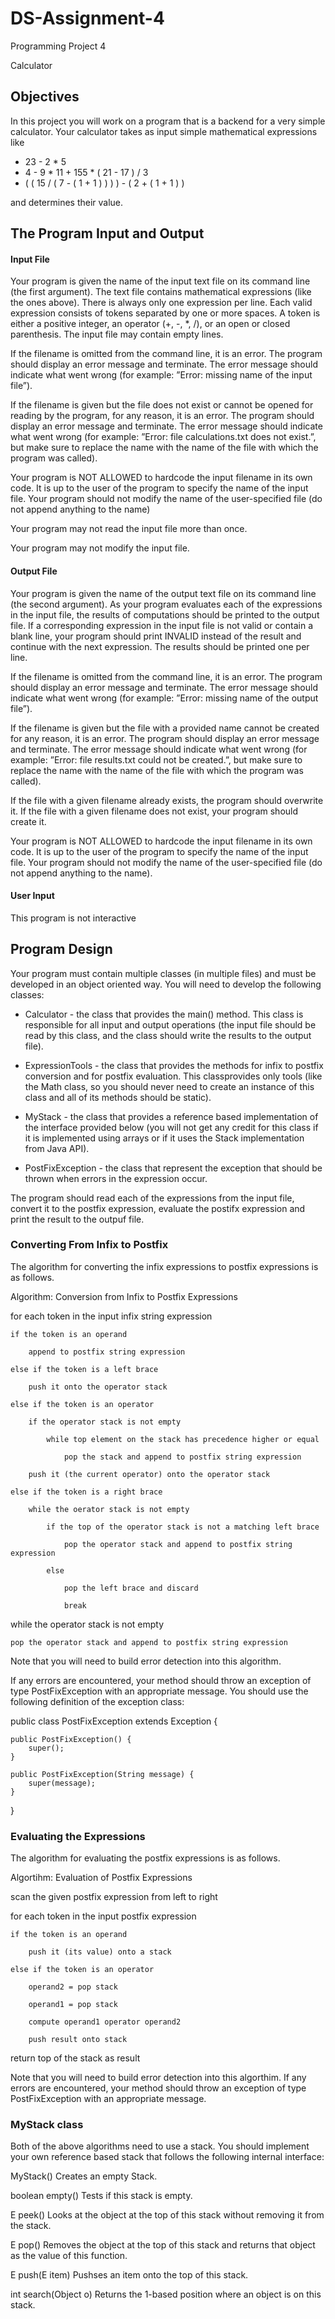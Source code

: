 # DS-Assignment-4

Programming Project 4

Calculator

## Objectives

In this project you will work on a program that is a backend for a very simple calculator. Your calculator takes as input simple mathematical expressions like
	
  * 23 - 2 * 5
  * 4 - 9 * 11 + 155 * ( 21 - 17 ) / 3
  * ( ( 15 / ( 7 - ( 1 + 1 ) ) ) ) - ( 2 + ( 1 + 1 ) )

and determines their value. 

## The Program Input and Output

#### Input File

Your program is given the name of the input text file on its command line (the first argument). The text file contains mathematical expressions (like the ones above). There is always only one expression per line. Each valid expression consists of tokens separated by one or more spaces. A token is either a positive integer, an operator (+, -, *, /), or an open or closed parenthesis. The input file may contain empty lines. 

If the filename is omitted from the command line, it is an error. The program should display an error message and terminate. The error message should indicate what went wrong (for example: ”Error: missing name of the input file”).

If the filename is given but the file does not exist or cannot be opened for reading by the program, for any reason, it is an error. The program should display an error message and terminate. The error message should indicate what went wrong (for example: ”Error: file calculations.txt does not exist.”, but make sure to replace the name with the name of the file with which the program was called).

Your program is NOT ALLOWED to hardcode the input filename in its own code. It is up to the user of the program to specify the name of the input file. Your program should not modify the name of the user-specified file (do not append anything to the name)

Your program may not read the input file more than once.

Your program may not modify the input file.

#### Output File

Your program is given the name of the output text file on its command line (the second argument). As your program evaluates each of the expressions in the input file, the results of computations should be printed to the output file. If a corresponding expression in the input file is not valid or contain a blank line, your program should print INVALID instead of the result and continue with the next expression. The results should be printed one per line.

If the filename is omitted from the command line, it is an error. The program should display an error message and terminate. The error message should indicate what went wrong (for example: ”Error: missing name of the output file”).

If the filename is given but the file with a provided name cannot be created for any reason, it is an error. The program should display an error message and terminate. The error message should indicate what went wrong (for example: ”Error: file results.txt could not be created.”, but make sure to replace the name with the name of the file with which the program was called).

If the file with a given filename already exists, the program should overwrite it. If the file with a given filename does not exist, your program should create it.

Your program is NOT ALLOWED to hardcode the input filename in its own code. It is up to the user of the program to specify the name of the input file. Your program should not modify the name of the user-specified file (do not append anything to the name).

#### User Input

This program is not interactive 

## Program Design

Your program must contain multiple classes (in multiple files) and must be developed in an object oriented way. You will need to develop the following classes:

  * Calculator - the class that provides the main() method. This class is responsible for all input and output operations (the input file should be read by this class, and the class should write the results to the output file).

  * ExpressionTools - the class that provides the methods for infix to postfix conversion and for postfix evaluation. This classprovides only tools (like the Math class, so you should never need to create an instance of this class and all of its methods should be static).

  * MyStack - the class that provides a reference based implementation of the interface provided below (you will not get any credit for this class if it is implemented using arrays or if it uses the Stack implementation from Java API).

  * PostFixException - the class that represent the exception that should be thrown when errors in the expression occur.

The program should read each of the expressions from the input file, convert it to the postfix expression, evaluate the postifx expression and print the result to the outpuf file. 

### Converting From Infix to Postfix

The algorithm for converting the infix expressions to postfix expressions is as follows.

Algorithm: Conversion from Infix to Postfix Expressions

for each token in the input infix string expression

  	if the token is an operand
  
  		append to postfix string expression
  
  	else if the token is a left brace
  
  		push it onto the operator stack
  
  	else if the token is an operator
  
  		if the operator stack is not empty
  
  			while top element on the stack has precedence higher or equal
  
				pop the stack and append to postfix string expression
  		
  		push it (the current operator) onto the operator stack
  	
  	else if the token is a right brace
  	
  		while the oerator stack is not empty
  	
  			if the top of the operator stack is not a matching left brace
  	
  				pop the operator stack and append to postfix string expression
  	
  			else
  	
  				pop the left brace and discard
  	
  				break
  
  while the operator stack is not empty
  
  	pop the operator stack and append to postfix string expression

Note that you will need to build error detection into this algorithm.

If any errors are encountered, your method should throw an exception of type PostFixException with an appropriate message. You should use the following definition of the exception class:

public class PostFixException extends Exception {

	public PostFixException() {
		super();
	}

	public PostFixException(String message) {
		super(message);
	}
}

### Evaluating the Expressions

The algorithm for evaluating the postfix expressions is as follows.

Algortihm: Evaluation of Postfix Expressions

  scan the given postfix expression from left to right

  for each token in the input postfix expression

  	if the token is an operand

  		push it (its value) onto a stack

  	else if the token is an operator

  		operand2 = pop stack

  		operand1 = pop stack

  		compute operand1 operator operand2

  		push result onto stack

  return top of the stack as result

Note that you will need to build error detection into this algorthim. If any errors are encountered, your method should throw an exception of type PostFixException with an appropriate message. 

### MyStack class

Both of the above algorithms need to use a stack. You should implement your own reference based stack that follows the following internal interface:

MyStack() Creates an empty Stack.

boolean empty() Tests if this stack is empty.

E    peek() Looks at the object at the top of this stack without removing it from the stack.

E    pop() Removes the object at the top of this stack and returns that object as the value of this function.

E    push(E item) Pushses an item onto the top of this stack.

int    search(Object o) Returns the 1-based position where an object is on this stack.     

